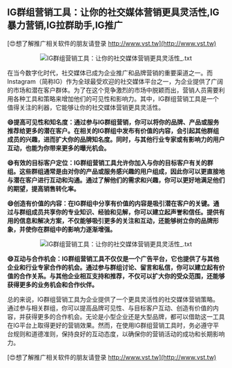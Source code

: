 ## **IG群组营销工具：让你的社交媒体营销更具灵活性,IG暴力营销,IG拉群助手,IG推广**

[😍想了解推广相关软件的朋友请登录 http://www.vst.tw](http://www.vst.tw)

 <center><img src="https://vst.tw/MP4/tuiguang/png/2.png" alt="IG群组营销工具：让你的社交媒体营销更具灵活性_.txt"></center>

在当今数字化时代，社交媒体已成为企业推广和品牌营销的重要渠道之一。而Instagram（简称IG）作为全球最受欢迎的社交媒体平台之一，为企业提供了广阔的市场和潜在客户群体。为了在这个竞争激烈的市场中脱颖而出，营销人员需要利用各种工具和策略来增加他们的可见性和影响力。其中，IG群组营销工具是一个值得关注的利器，它能够让你的社交媒体营销更具灵活性。

**😄提高可见性和知名度：通过参与IG群组营销，你可以将你的品牌、产品或服务推荐给更多的潜在客户。在相关的IG群组中发布有价值的内容，会引起其他群组成员的兴趣，进而扩大你的品牌知名度。同时，与其他行业专家或有影响力的用户互动，也能为你带来更多的曝光机会。**

**😄有效的目标客户定位：IG群组营销工具允许你加入与你的目标客户有关的群组。这些群组通常是由对你的产品或服务感兴趣的用户组成，因此你可以更直接地与潜在客户进行互动和沟通。通过了解他们的需求和兴趣，你可以更好地满足他们的期望，提高销售转化率。**

**😄创造有价值的内容：在IG群组中分享有价值的内容是吸引潜在客户的关键。通过与群组成员共享你的专业知识、经验和见解，你可以建立起声誉和信任。提供有用的信息和解决方案，不仅能够吸引更多的关注和互动，还能够树立你的品牌形象，并使你在群组中的影响力逐渐增强。**

 <center><img src="https://vst.tw/MP4/tuiguang/png/5.png" alt="IG群组营销工具：让你的社交媒体营销更具灵活性_.txt"></center>

**😄互动与合作机会：IG群组营销工具不仅仅是一个广告平台，它也提供了与其他企业和行业专家合作的机会。通过参与群组讨论、留言和私信，你可以建立起有价值的合作关系。与其他企业相互支持和推荐，不仅可以扩大你的受众范围，还能够获得更多的业务机会和合作伙伴。**

总的来说，IG群组营销工具为企业提供了一个更具灵活性的社交媒体营销策略。通过参与相关群组，你可以提高品牌可见性、与目标客户互动、创造有价值的内容，并获得更多的合作机会。无论是小型企业还是大型品牌，都可以借助这一工具在IG平台上取得更好的营销效果。然而，在使用IG群组营销工具时，务必遵守平台规则和道德准则，保持良好的互动态度，以确保你的营销活动的成功和长期影响力。

[😍想了解推广相关软件的朋友请登录 http://www.vst.tw](http://www.vst.tw)



